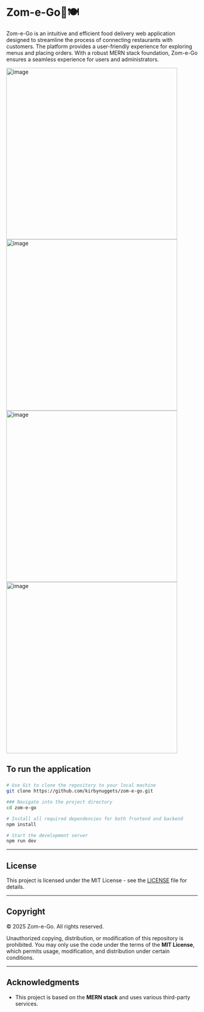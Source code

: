 # Zom-e-Go🛵🍽️

Zom-e-Go is an intuitive and efficient food delivery web application designed to streamline the process of connecting restaurants with customers. The platform provides a user-friendly experience for exploring menus and placing orders. With a robust MERN stack foundation, Zom-e-Go ensures a seamless experience for users and administrators.


<img width="450" alt="image" src="https://github.com/user-attachments/assets/c919b593-8646-4339-88fc-a488e6439e13" />
<img width="450" alt="image" src="https://github.com/user-attachments/assets/60593b49-88bb-4edd-b9ba-29b6b805e365" />
<img width="450" alt="image" src="https://github.com/user-attachments/assets/279f1120-7280-49dc-985e-ae210bba9747" />
<img width="450" alt="image" src="https://github.com/user-attachments/assets/a4f768c3-9dfb-44c7-a366-bd661906c4e2" />


## To run the application

###
```bash
# Use Git to clone the repository to your local machine
git clone https://github.com/kirbynuggets/zom-e-go.git

### Navigate into the project directory
cd zom-e-go

# Install all required dependencies for both frontend and backend
npm install

# Start the development server
npm run dev
```

---

## License

This project is licensed under the MIT License - see the [LICENSE](LICENSE) file for details.

---

## Copyright

© 2025 Zom-e-Go. All rights reserved.

Unauthorized copying, distribution, or modification of this repository is prohibited. You may only use the code under the terms of the **MIT License**, which permits usage, modification, and distribution under certain conditions.

---

## Acknowledgments

- This project is based on the **MERN stack** and uses various third-party services.
